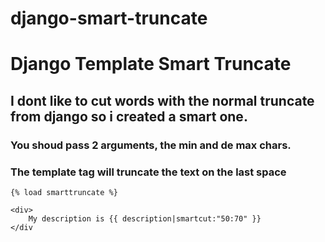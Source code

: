 django-smart-truncate
=====================

# Django Template Smart Truncate
## I dont like to cut words with the normal truncate from django so i created a smart one.
### You shoud pass 2 arguments, the min and de max chars.
### The template tag will truncate the text on the last space

```
{% load smarttruncate %}

<div> 
    My description is {{ description|smartcut:"50:70" }}
</div
```
